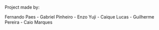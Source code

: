 Project made by:

Fernando Paes - Gabriel Pinheiro - Enzo Yuji - Caique Lucas - Guilherme Pereira - Caio Marques
